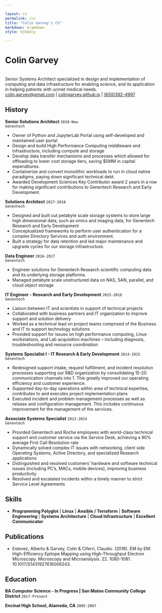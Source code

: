 ```yaml
---

layout: cv
permalink: /cv
title: "Colin Garvey's CV"
markdown: kramdown
style: kjhealy

---
```


# Colin Garvey
<br>
Senior Systems Architect specialized in design and implementation of computing and data infrastructure for
enabling science, and its application in helping patients with unmet medical needs.


<div id="webaddress">
<a href="mailto:colin.garvey@gmail.com">colin.garvey@gmail.com</a>
| <a href="https://colingarvey.github.io">colingarvey.github.io</a> 
| <a href="https://linkedin.com/in/colin-garvey-61687066">(650)392-4997</a>
</div>

## History

__Senior Solutions Architect__
`2018-Now`<br>
`Genentech`
- Owner of Python and JupyterLab Portal using self-developed and maintained user portal
- Design and build High Performance Computing middleware and infrastructure, including compute
and storage
- Develop data transfer mechanisms and processes which allowed for offloading to lower cost
storage tiers, saving $5MM in capital expenditures.
- Containerize and convert monolithic workloads to run in cloud native paradigms, paying down
significant technical debt.
- Awarded Development Sciences Key Contributor award 2 years in a row for making significant
contributions to Genentech Research and Early Development.

__Solutions Architect__
`2017-2018`<br>
`Genentech`

- Designed and built out petabyte scale storage systems to store large high dimensional data, such as
omics and imaging data, for Genentech Research and Early Development
- Conceptualized frameworks to perform user authentication for a complex Directory Services and auth
environment.
- Built a strategy for data retention and led major maintenance and upgrade cycles for our storage
infrastructure.

__Data Engineer__
`2016-2017`<br>
`Genentech`

- Engineer solutions for Genentech Research scientific computing data and its underlying storage
platforms.
- Managed petabyte scale unstructured data on NAS, SAN, parallel, and cloud object storage


__IT Engineer - Research and Early Development__
`2015-2016`<br>
`Genentech`

- Liaison between IT and scientists in support of technical projects
- Collaborated with business partners and IT organization to improve support and solution delivery
- Worked as a technical lead on project teams comprised of the Business and IT to support technology solutions
- Provided support for issues on high performance computing, Linux workstations, and Lab acquisition machines – including diagnosis, troubleshooting and resource coordination


__Systems Specialist I - IT Research & Early Development__
`2014-2015`<br>
`Genentech`

- Redesigned support intake, request fulfillment, and incident resolution processes supporting our R&D organization by consolidating 15-20 communication channels into 1. This greatly improved our operating efficiency and customer experience.
- Supported day-to-day operations within area of technical expertise, contributes to and executes project implementation plans
- Executed incident and problem management processes as well as release and configuration
management. This includes continuous improvement for the management of the services.

__Associate Systems Specialist__
`2013-2014`<br>
`Genentech`

- Provided Genentech and Roche employees with world-class technical support and customer service via the Service Desk, achieving a 90% average First Call Resolution rate
- Dynamically solved complex IT issues with networking, client side Operating Systems, Active Directory, and specialized Research applications 
- Distinguished and resolved customers’ hardware and software technical issues (including PC’s, MACs, mobile devices), improving business productivity
- Resolved and escalated incidents within a timely manner to strict Service Level Agreements

## Skills

- **Programming Polyglot** | **Linux** | **Ansible / Terraform** | **Software Engineering** | **Systems Architecture** | **Cloud Infrastructure** | **Excellent Communicator**

## Publications
- Estevez, Alberto & Garvey, Colin & Ciferri, Claudio. (2016). EM by EM: High-Efficiency Epitope Mapping using High-Throughput Electron Microscopy. Microscopy and Microanalysis. 22. 1080-1081. 10.1017/S1431927616006243.

## Education

__BA Computer Science - In Progress | San Mateo Community College District__
`2017-Present` 

__Encinal High School, Alameda, CA__
`2005-2007`
